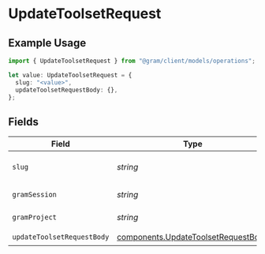 # UpdateToolsetRequest

## Example Usage

```typescript
import { UpdateToolsetRequest } from "@gram/client/models/operations";

let value: UpdateToolsetRequest = {
  slug: "<value>",
  updateToolsetRequestBody: {},
};
```

## Fields

| Field                                                                                      | Type                                                                                       | Required                                                                                   | Description                                                                                |
| ------------------------------------------------------------------------------------------ | ------------------------------------------------------------------------------------------ | ------------------------------------------------------------------------------------------ | ------------------------------------------------------------------------------------------ |
| `slug`                                                                                     | *string*                                                                                   | :heavy_check_mark:                                                                         | The slug of the toolset to update                                                          |
| `gramSession`                                                                              | *string*                                                                                   | :heavy_minus_sign:                                                                         | Session header                                                                             |
| `gramProject`                                                                              | *string*                                                                                   | :heavy_minus_sign:                                                                         | project header                                                                             |
| `updateToolsetRequestBody`                                                                 | [components.UpdateToolsetRequestBody](../../models/components/updatetoolsetrequestbody.md) | :heavy_check_mark:                                                                         | N/A                                                                                        |